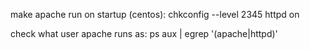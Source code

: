 make apache run on startup (centos):
  chkconfig --level 2345 httpd on

check what user apache runs as:
  ps aux | egrep '(apache|httpd)'